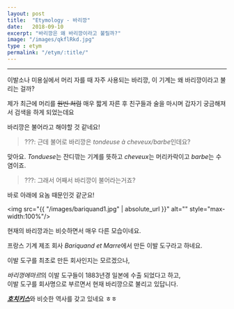 ```yaml
---
layout: post
title:  "Etymology - 바리깡"
date:   2018-09-10
excerpt: "바리깡은 왜 바리깡이라고 불릴까?"
image: "/images/qkflRkd.jpg"
type : etym
permalink: "/etym/:title/"
---
```

___

이발소나 미용실에서 머리 자를 때 자주 사용되는 바리깡,
이 기계는 왜 바리깡이라고 불리는 걸까?

제가 최근에 머리를 <s>원빈 처럼</s> 매우 짧게 자른 후
친구들과 술을 마시며 갑자기 궁금해져서 검색을 하게 되었는데요

바리깡은 불어라고 해야할 것 같네요!

<blockquote>???: 근데 불어로 바리깡은 <i>tondeuse à cheveux/barbe</i>인데요?</blockquote>

맞아요. <i>Tonduese</i>는 잔디깎는 기계를 뜻하고 <i>cheveux</i>는 머리카락이고 <i>barbe</i>는 수염이죠.

<blockquote>???: 그래서 어째서 바리깡이 불어라는거죠?</blockquote>

바로 아래에 요놈 때문인것 같군요!


<span class="image center"><img src="{{ "/images/bariquand1.jpg" | absolute_url }}" alt="" style="max-width:100%"/></span><br>

현재의 바리깡과는 비슷하면서 매우 다른 모습이네요.

프랑스 기계 제조 회사 <i>Bariquand et Marre</i>에서 만든 이발 도구라고 하네요.

이발 도구를 최초로 만든 회사인지는 모르겠으나,

<i>바리껑에마르</i>의 이발 도구들이 1883년경 일본에 수출 되었다고 하고,<br>
이발 도구를 회사명으로 부르면서 현재 바리깡으로 불리고 있답니다.

<b><i>[호치키스](/etym/etym-hotchkiss)</i></b>와 비슷한 역사를 갖고 있네요 ㅎㅎ